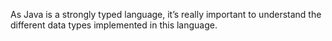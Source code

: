 As Java is a strongly typed language, it’s really important to understand the different data types implemented in this language. 